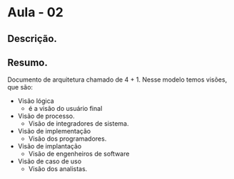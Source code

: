 # Aula - 02

## Descrição.

## Resumo.

Documento de arquitetura chamado de 4 + 1.
Nesse modelo temos visões, que são:

  - Visão lógica
      - é a visão do usuário final
  - Visão de processo.
    - Visão de integradores de sistema.
  - Visão de implementação
    - Visão dos programadores.
  - Visão de implantação
    - Visão de engenheiros de software
  - Visão de caso de uso
    - Visão dos analistas.